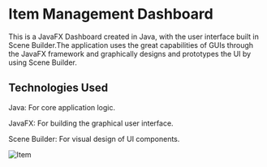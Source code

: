 
 # Item Management Dashboard

This is a JavaFX Dashboard created in Java, with the user interface built in Scene Builder.The application uses the great capabilities of GUIs through the JavaFX framework and graphically designs and prototypes the UI by using Scene Builder.




## Technologies Used
Java: For core application logic.

JavaFX: For building the graphical user interface.

Scene Builder: For visual design of UI components.

![Item](https://github.com/user-attachments/assets/571e267e-e2c7-437b-9e64-c67f23c32ad9)
